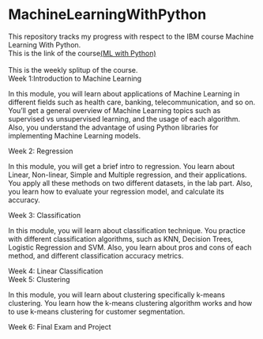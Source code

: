 # MachineLearningWithPython
This repository tracks my progress with respect to the IBM course Machine Learning With Python.<br>
This is the link of the course<a href="https://www.coursera.org/programs/manipal-education-tguaf?currentTab=CATALOG&eoc=true&productId=8UjeMk-mEeit4g4GsxE4dg&productType=course&showMiniModal=true">(ML with Python)</a>
<br><br>
This is the weekly splitup of the course.<br>
Week 1:Introduction to Machine Learning<br><p>
In this module, you will learn about applications of Machine Learning in different fields such as health care, banking, telecommunication, and so on. You’ll get a general overview of Machine Learning topics such as supervised vs unsupervised learning, and the usage of each algorithm. Also, you understand the advantage of using Python libraries for implementing Machine Learning models.</p>
Week 2: Regression<br><p>
In this module, you will get a brief intro to regression. You learn about Linear, Non-linear, Simple and Multiple regression, and their applications. You apply all these methods on two different datasets, in the lab part. Also, you learn how to evaluate your regression model, and calculate its accuracy.</p>
Week 3: Classification<br><p>
In this module, you will learn about classification technique. You practice with different classification algorithms, such as KNN, Decision Trees, Logistic Regression and SVM. Also, you learn about pros and cons of each method, and different classification accuracy metrics.</p>
Week 4: Linear Classification <br>
Week 5: Clustering<br><p>
In this module, you will learn about clustering specifically k-means clustering. You learn how the k-means clustering algorithm works and how to use k-means clustering for customer segmentation.</p>
Week 6: Final Exam and Project
